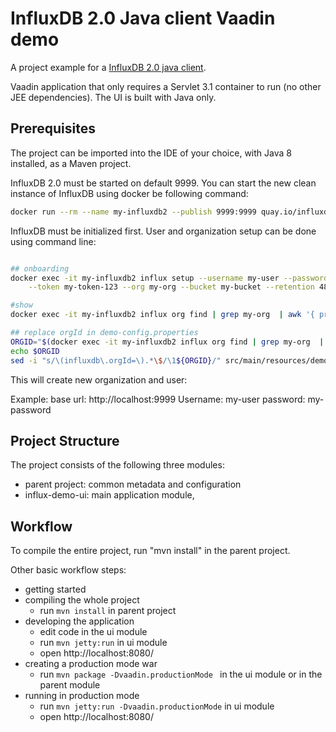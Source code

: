 # InfluxDB 2.0 Java client Vaadin demo

A project example for a [InfluxDB 2.0 java client]([https://github.com/bonitoo-io/influxdb-client-java]). 

Vaadin application that only requires a Servlet 3.1 container to run (no other JEE dependencies). 
The UI is built with Java only.

## Prerequisites

The project can be imported into the IDE of your choice, with Java 8 installed, as a Maven project.

InfluxDB 2.0 must be started on default 9999. You can start the new clean instance of InfluxDB using docker
be following command: 

```bash
docker run --rm --name my-influxdb2 --publish 9999:9999 quay.io/influxdb/influx:nightly
```

InfluxDB must be initialized first. User and organization setup can be done using command line:

```bash

## onboarding
docker exec -it my-influxdb2 influx setup --username my-user --password my-password \
    --token my-token-123 --org my-org --bucket my-bucket --retention 48 --force

#show     
docker exec -it my-influxdb2 influx org find | grep my-org  | awk '{ print $1 }'

## replace orgId in demo-config.properties
ORGID="$(docker exec -it my-influxdb2 influx org find | grep my-org  | awk '{ print $1 }')"
echo $ORGID
sed -i "s/\(influxdb\.orgId=\).*\$/\1${ORGID}/" src/main/resources/demo-config.properties


```
This will create new organization and user:

Example:
base url: http://localhost:9999
Username: my-user
password: my-password




## Project Structure

The project consists of the following three modules:

- parent project: common metadata and configuration
- influx-demo-ui: main application module, 

## Workflow

To compile the entire project, run "mvn install" in the parent project.

Other basic workflow steps:

- getting started
- compiling the whole project
  - run `mvn install` in parent project
- developing the application
  - edit code in the ui module
  - run `mvn jetty:run` in ui module
  - open http://localhost:8080/
- creating a production mode war
  - run `mvn package -Dvaadin.productionMode ` in the ui module or in the parent module
- running in production mode
  - run `mvn jetty:run -Dvaadin.productionMode` in ui module
  - open http://localhost:8080/
